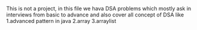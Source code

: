 This is not a project, in this file we hava DSA problems which mostly ask in interviews from basic to advance and also cover all concept of DSA like
1.advanced pattern in java
2.array
3.arraylist

